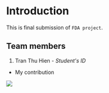 # Introduction
This is final submission of `FDA project`.
## Team members
1. Tran Thu Hien - *Student's ID*
- My contribution
<img src="https://www.google.com/imgres?imgurl=https%3A%2F%2Fantimatter.vn%2Fwp-content%2Fuploads%2F2022%2F11%2Fhinh-anh-cute-610x600.jpg&tbnid=3kmq8JOXayKNDM&vet=12ahUKEwjx0raMj8P_AhVqsFYBHTwwB70QMygHegUIARDLAQ..i&imgrefurl=https%3A%2F%2Fantimatter.vn%2Fhinh-anh-cute%2F&docid=CiiinIL8WdRynM&w=610&h=600&q=cute&ved=2ahUKEwjx0raMj8P_AhVqsFYBHTwwB70QMygHegUIARDLAQ">


